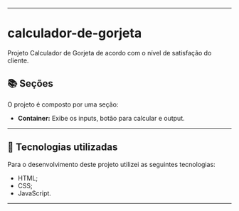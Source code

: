 
<div align="center">
            <img align-"right" src="https://github.com/user-attachments/assets/98acd298-8c04-4e7d-b116-bae13107542b" alt="" srcset="" widht:700>
</div>

<div align="center">
            <img align-"right" src="https://github.com/user-attachments/assets/e00636c2-727d-4366-b050-1ae25a269159" alt="" srcset="" widht:700>
</div>

---

# calculador-de-gorjeta
Projeto Calculador de Gorjeta de acordo com o nível de satisfação do cliente.


## 📚 Seções

O projeto é composto por uma seção:

- **Container:** Exibe os inputs, botão para calcular e output.
---

## 💼 Tecnologias utilizadas

Para o desenvolvimento deste projeto utilizei as seguintes tecnologias:

- HTML;
- CSS;
- JavaScript.

---

